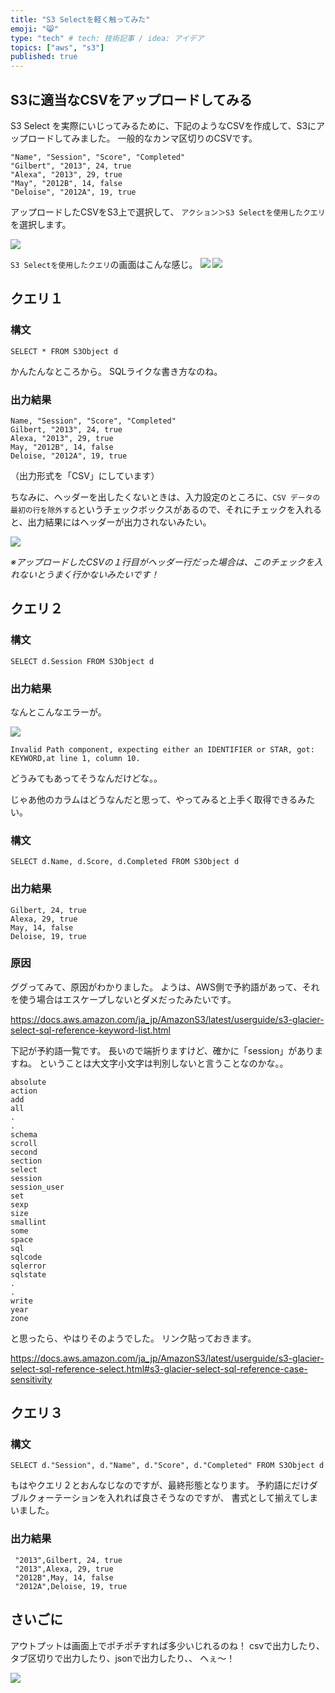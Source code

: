 ```yaml
---
title: "S3 Selectを軽く触ってみた"
emoji: "😸"
type: "tech" # tech: 技術記事 / idea: アイデア
topics: ["aws", "s3"]
published: true
---
```


## S3に適当なCSVをアップロードしてみる
S3 Select を実際にいじってみるために、下記のようなCSVを作成して、S3にアップロードしてみました。
一般的なカンマ区切りのCSVです。

```
"Name", "Session", "Score", "Completed"
"Gilbert", "2013", 24, true
"Alexa", "2013", 29, true
"May", "2012B", 14, false
"Deloise", "2012A", 19, true
```

アップロードしたCSVをS3上で選択して、
`アクション＞S3 Selectを使用したクエリ` を選択します。

![](/images/cb1c76687aaf30/001.png)

`S3 Selectを使用したクエリ`の画面はこんな感じ。
![](/images/cb1c76687aaf30/002.png)
![](/images/cb1c76687aaf30/003.png)

## クエリ１

### 構文

```
SELECT * FROM S3Object d
```
かんたんなところから。
SQLライクな書き方なのね。

### 出力結果

```
Name, "Session", "Score", "Completed"
Gilbert, "2013", 24, true
Alexa, "2013", 29, true
May, "2012B", 14, false
Deloise, "2012A", 19, true
```

（出力形式を「CSV」にしています）

ちなみに、ヘッダーを出したくないときは、入力設定のところに、`CSV データの最初の行を除外する`というチェックボックスがあるので、それにチェックを入れると、出力結果にはヘッダーが出力されないみたい。

![](/images/cb1c76687aaf30/004.png)

*※アップロードしたCSVの１行目がヘッダー行だった場合は、このチェックを入れないとうまく行かないみたいです！*


## クエリ２

### 構文

```
SELECT d.Session FROM S3Object d
```

### 出力結果

なんとこんなエラーが。

![](/images/cb1c76687aaf30/005.png)

```
Invalid Path component, expecting either an IDENTIFIER or STAR, got: KEYWORD,at line 1, column 10.
```

どうみてもあってそうなんだけどな。。

じゃあ他のカラムはどうなんだと思って、やってみると上手く取得できるみたい。

### 構文

```
SELECT d.Name, d.Score, d.Completed FROM S3Object d
```

### 出力結果

```
Gilbert, 24, true
Alexa, 29, true
May, 14, false
Deloise, 19, true
```

### 原因

ググってみて、原因がわかりました。
ようは、AWS側で予約語があって、それを使う場合はエスケープしないとダメだったみたいです。

https://docs.aws.amazon.com/ja_jp/AmazonS3/latest/userguide/s3-glacier-select-sql-reference-keyword-list.html

下記が予約語一覧です。
長いので端折りますけど、確かに「session」がありますね。
ということは大文字小文字は判別しないと言うことなのかな。。

```
absolute
action
add
all
.
.
schema
scroll
second
section
select
session
session_user
set
sexp
size
smallint
some
space
sql
sqlcode
sqlerror
sqlstate
.
.
write
year
zone
```

と思ったら、やはりそのようでした。
リンク貼っておきます。

https://docs.aws.amazon.com/ja_jp/AmazonS3/latest/userguide/s3-glacier-select-sql-reference-select.html#s3-glacier-select-sql-reference-case-sensitivity

## クエリ３

### 構文

```
SELECT d."Session", d."Name", d."Score", d."Completed" FROM S3Object d
```

もはやクエリ２とおんなじなのですが、最終形態となります。
予約語にだけダブルクォーテーションを入れれば良さそうなのですが、
書式として揃えてしまいました。

### 出力結果

```
 "2013",Gilbert, 24, true
 "2013",Alexa, 29, true
 "2012B",May, 14, false
 "2012A",Deloise, 19, true
```

## さいごに
アウトプットは画面上でポチポチすれば多少いじれるのね！
csvで出力したり、タブ区切りで出力したり、jsonで出力したり、、
へぇ〜！

![](/images/cb1c76687aaf30/006.png)
